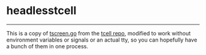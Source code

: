 # headlesstcell
-----

This is a copy of [tscreen.go](https://github.com/gdamore/tcell/blob/d650ce5ff5b069f119b185943c2cb190dca151fe/tscreen.go) from the [tcell repo](https://github.com/gdamore/tcell), modified to work without environment variables or signals or an actual tty, so you can hopefully have a bunch of them in one process.
